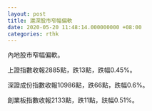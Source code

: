 ```yaml
---
layout: post
title: 滬深股市窄幅偏軟
date: 2020-05-20 11:48:14.000000000 +08:00
categories: rthk
---
```


內地股市窄幅偏軟。

上證指數收報2885點，跌13點，跌幅0.45%。

深證成份指數收報10986點，跌66點，跌幅0.6%。

創業板指數收報2133點，跌11點，趺幅0.51%。
